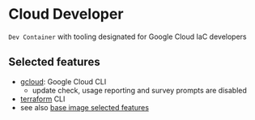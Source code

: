 # Cloud Developer

`Dev Container` with tooling designated for Google Cloud IaC developers

## Selected features

* [gcloud](https://cloud.google.com/sdk/gcloud): Google Cloud CLI
  * update check, usage reporting and survey prompts are disabled 
* [terraform](https://developer.hashicorp.com/terraform/cli) CLI
* see also [base image selected features](../base/README.md#selected-features)